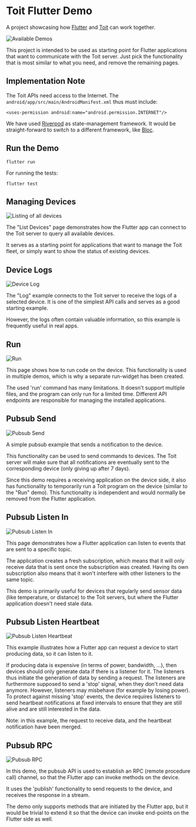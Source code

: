 # Toit Flutter Demo

A project showcasing how [Flutter] and [Toit] can work together.

[Flutter]: https://flutter.dev
[Toit]: https://toit.io

![Available Demos](screenshots/home.png?raw=true)

This project is intended to be used as starting point for Flutter
applications that want to communicate with the Toit server. Just
pick the functionality that is most similar to what you need, and
remove the remaining pages.

## Implementation Note
The Toit APIs need access to the Internet.
The `android/app/src/main/AndroidManifest.xml` thus must include:

```
<uses-permission android:name="android.permission.INTERNET"/>
```

We have used [Riverpod](https://riverpod.dev) as state-management
framework. It would be straight-forward to switch to a different
framework, like [Bloc](https://bloclibrary.dev).

## Run the Demo

``` shell
flutter run
```

For running the tests:
```
flutter test
```

## Managing Devices

![Listing of all devices](screenshots/listing.png?raw=true)

The "List Devices" page demonstrates how the Flutter app can
connect to the Toit server to query all available devices.

It serves as a starting point for applications that want to
manage the Toit fleet, or simply want to show the status of
existing devices.

## Device Logs

![Device Log](screenshots/log.png?raw=true)

The "Log" example connects to the Toit server to receive the logs
of a selected device. It is one of the simplest API calls and
serves as a good starting example.

However, the logs often contain valuable information, so this
example is frequently useful in real apps.

## Run

![Run](screenshots/run.png?raw=true)

This page shows how to run code on the device. This functionality is
used in multiple demos, which is why a separate run-widget has been
created.

The used 'run' command has many limitations. It doesn't support multiple
files, and the program can only run for a limited time. Different API
endpoints are responsible for managing the installed applications. 

## Pubsub Send

![Pubsub Send](screenshots/pubsub_send.png?raw=true)

A simple pubsub example that sends a notification to the device.

This functionality can be used to send commands to devices. The Toit
server will make sure that all notifications are eventually sent to
the corresponding device (only giving up after 7 days).

Since this demo requires a receiving application on the device side,
it also has functionality to temporarily run a Toit program on the
device (similar to the "Run" demo). This functionality is independent
and would normally be removed from the Flutter application.

## Pubsub Listen In

![Pubsub Listen In](screenshots/pubsub_listen_in.png?raw=true)

This page demonstrates how a Flutter application can listen to events
that are sent to a specific topic.

The application creates a fresh subscription, which means that it will
only receive data that is sent once the subscription was created. Having
its own subscription also means that it won't interfere with other
listeners to the same topic.

This demo is primarily useful for devices that regularly send sensor data
(like temperature, or distance) to the Toit servers, but where the Flutter
application doesn't need stale data.

## Pubsub Listen Heartbeat

![Pubsub Listen Heartbeat](screenshots/pubsub_listen_heartbeat.png?raw=true)

This example illustrates how a Flutter app can request a device to start
producing data, so it can listen to it.

If producing data is expensive (in terms of power, bandwidth, ...), then
devices should only generate data if there is a listener for it. The
listeners thus initiate the generation of data by sending a request.
The listeners are furthermore supposed to send a 'stop' signal, when they
don't need data anymore. However, listeners may misbehave (for example by
losing power). To protect against missing 'stop' events, the device
requires listeners to send heartbeat notifications at fixed intervals to
ensure that they are still alive and are still interested in the data.

Note: in this example, the request to receive data, and the heartbeat
notification have been merged.

## Pubsub RPC

![Pubsub RPC](screenshots/pubsub_rpc.png?raw=true)

In this demo, the pubsub API is used to establish an RPC (remote procedure
call) channel, so that the Flutter app can invoke methods on the device.

It uses the 'publish' functionality to send requests to the device, and
receives the response in a stream.

The demo only supports methods that are initiated by the Flutter app, but
it would be trivial to extend it so that the device can invoke end-points on
the Flutter side as well.
